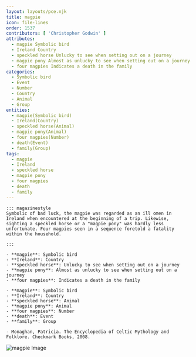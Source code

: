 ```yaml
---
layout: layouts/pce.njk
title: magpie
icon: file-lines
order: 1537
contributors: [ 'Christopher Godwin' ]
attributes:
  - magpie Symbolic bird
  - Ireland Country
  - speckled horse Unlucky to see when setting out on a journey
  - magpie pony Almost as unlucky to see when setting out on a journey
  - four magpies Indicates a death in the family
categories:
  - Symbolic bird
  - Event
  - Number
  - Country
  - Animal
  - Group
entities:
  - magpie(Symbolic bird)
  - Ireland(Country)
  - speckled horse(Animal)
  - magpie pony(Animal)
  - four magpies(Number)
  - death(Event)
  - family(Group)
tags:
  - magpie
  - Ireland
  - speckled horse
  - magpie pony
  - four magpies
  - death
  - family
---
```

``` tab [group1:Info]
::: magazinestyle
Symbolic of bad luck, the magpie was regarded as an ill omen in Ireland when encountered at the beginning of a trip. Likewise, sighting a speckled horse or a "magpie pony" was hardly less unfortunate. Four magpies seen in a sequence foretold a fatality within the household.

:::
```
``` tab [group1:Attributes]
- **magpie**: Symbolic bird
- **Ireland**: Country
- **speckled horse**: Unlucky to see when setting out on a journey
- **magpie pony**: Almost as unlucky to see when setting out on a journey
- **four magpies**: Indicates a death in the family
```
``` tab [group1:Entities]
- **magpie**: Symbolic bird
- **Ireland**: Country
- **speckled horse**: Animal
- **magpie pony**: Animal
- **four magpies**: Number
- **death**: Event
- **family**: Group
```
``` tab [group1:Sources]
- Monaghan, Patricia. The Encyclopedia of Celtic Mythology and Folklore. Checkmark Books, 2008.
```
![magpie Image](https://upload.wikimedia.org/wikipedia/commons/thumb/b/b6/Pica_pica_-_Compans_Caffarelli_-_2012-03-16.jpg/1200px-Pica_pica_-_Compans_Caffarelli_-_2012-03-16.jpg)
